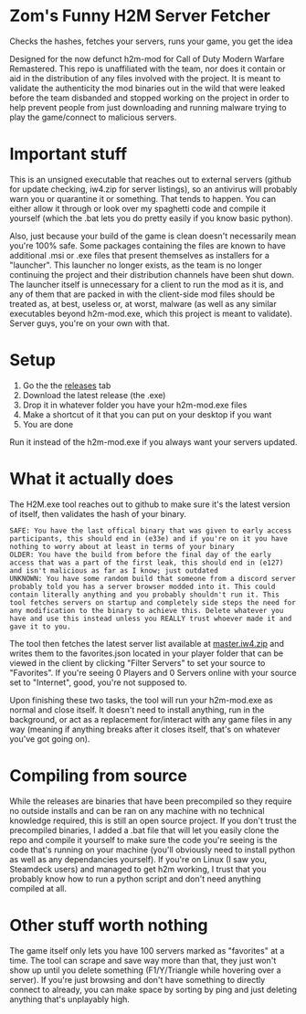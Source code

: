 # Zom's Funny H2M Server Fetcher
Checks the hashes, fetches your servers, runs your game, you get the idea

Designed for the now defunct h2m-mod for Call of Duty Modern Warfare Remastered. This repo is unaffiliated with the team, nor does it contain or aid in the distribution of any files involved with the project. It is meant to validate the authenticity the mod binaries out in the wild that were leaked before the team disbanded and stopped working on the project in order to help prevent people from just downloading and running malware trying to play the game/connect to malicious servers. 

# Important stuff
This is an unsigned executable that reaches out to external servers (github for update checking, iw4.zip for server listings), so an antivirus will probably warn you or quarantine it or something. That tends to happen. You can either allow it through or look over my spaghetti code and compile it yourself (which the .bat lets you do pretty easily if you know basic python).

Also, just because your build of the game is clean doesn't necessarily mean you're 100% safe. Some packages containing the files are known to have additional .msi or .exe files that present themselves as installers for a "launcher". This launcher no longer exists, as the team is no longer continuing the project and their distribution channels have been shut down. The launcher itself is unnecessary for a client to run the mod as it is, and any of them that are packed in with the client-side mod files should be treated as, at best, useless or, at worst, malware (as well as any similar executables beyond h2m-mod.exe, which this project is meant to validate). Server guys, you're on your own with that.


# Setup
1. Go the the [releases](https://github.com/z6m/h2m-tool/releases) tab
2. Download the latest release (the .exe)
3. Drop it in whatever folder you have your h2m-mod.exe files
4. Make a shortcut of it that you can put on your desktop if you want
5. You are done

Run it instead of the h2m-mod.exe if you always want your servers updated.

# What it actually does
The H2M.exe tool reaches out to github to make sure it's the latest version of itself, then validates the hash of your binary. 

    SAFE: You have the last offical binary that was given to early access participants, this should end in (e33e) and if you're on it you have nothing to worry about at least in terms of your binary
    OLDER: You have the build from before the final day of the early access that was a part of the first leak, this should end in (e127) and isn't malicious as far as I know; just outdated
    UNKNOWN: You have some random build that someone from a discord server probably told you has a server browser modded into it. This could contain literally anything and you probably shouldn't run it. This tool fetches servers on startup and completely side steps the need for any modification to the binary to achieve this. Delete whatever you have and use this instead unless you REALLY trust whoever made it and gave it to you.

The tool then fetches the latest server list available at [master.iw4.zip](https://master.iw4.zip/servers) and writes them to the favorites.json located in your player folder that can be viewed in the client by clicking "Filter Servers" to set your source to "Favorites". If you're seeing 0 Players and 0 Servers online with your source set to "Internet", good, you're not supposed to.

Upon finishing these two tasks, the tool will run your h2m-mod.exe as normal and close itself. It doesn't need to install anything, run in the background, or act as a replacement for/interact with any game files in any way (meaning if anything breaks after it closes itself, that's on whatever you've got going on). 

# Compiling from source
While the releases are binaries that have been precompiled so they require no outside installs and can be ran on any machine with no technical knowledge required, this is still an open source project. If you don't trust the precompiled binaries, I added a .bat file that will let you easily clone the repo and compile it yourself to make sure the code you're seeing is the code that's running on your machine (you'll obviously need to install python as well as any dependancies yourself). If you're on Linux (I saw you, Steamdeck users) and managed to get h2m working, I trust that you probably know how to run a python script and don't need anything compiled at all.

# Other stuff worth nothing
The game itself only lets you have 100 servers marked as "favorites" at a time. The tool can scrape and save way more than that, they just won't show up until you delete something (F1/Y/Triangle while hovering over a server). If you're just browsing and don't have something to directly connect to already, you can make space by sorting by ping and just deleting anything that's unplayably high.
